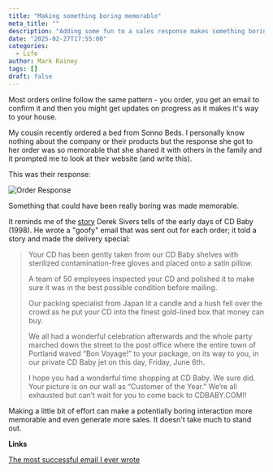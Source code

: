 ```yaml
---
title: "Making something boring memorable"
meta_title: ""
description: "Adding some fun to a sales response makes something boring more memorable."
date: "2025-02-27T17:55:00"
categories:
  - Life
author: Mark Rainey
tags: []
draft: false
---
```


Most orders online follow the same pattern - you order, you get an email to confirm it and then you might get updates on progress as it makes it's way to your house.

My cousin recently ordered a bed from Sonno Beds. I personally know nothing about the company or their products but the response she got to her order was so memorable that she shared it with others in the family and it prompted me to look at their website (and write this).

This was their response:

<img src="/blog/OrderResponse.png" title="Order Response" class="mid-image"></img><p>

Something that could have been really boring was made memorable.

It reminds me of the [story](https://sive.rs/cdbe) Derek Sivers tells of the early days of CD Baby (1998). He wrote a "goofy" email that was sent out for each order; it told a story and made the delivery special:

> Your CD has been gently taken from our CD Baby shelves with sterilized contamination-free gloves and placed onto a satin pillow.
> 
> A team of 50 employees inspected your CD and polished it to make sure it was in the best possible condition before mailing.
> 
> Our packing specialist from Japan lit a candle and a hush fell over the crowd as he put your CD into the finest gold-lined box that money can buy.
> 
> We all had a wonderful celebration afterwards and the whole party marched down the street to the post office where the entire town of Portland waved “Bon Voyage!” to your package, on its way to you, in our private CD Baby jet on this day, Friday, June 6th.
> 
> I hope you had a wonderful time shopping at CD Baby. We sure did. Your picture is on our wall as “Customer of the Year.” We’re all exhausted but can’t wait for you to come back to CDBABY.COM!!

Making a little bit of effort can make a potentially boring interaction more memorable and even generate more sales. It doesn't take much to stand out.

__Links__

[The most successful email I ever wrote](https://sive.rs/cdbe)
